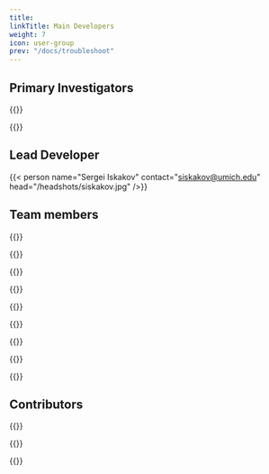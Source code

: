 ```yaml
---
title: 
linkTitle: Main Developers
weight: 7
icon: user-group
prev: "/docs/troubleshoot"
---
```



## Primary Investigators

{{<person name="Emanuel Gull" contact="egull@umich.edu" title="" head="/headshots/egull.jpg" />}}

{{<person name="Dominika Zgid" contact="zgid@umich.edu" title="" head="/headshots/zgid.jpg" />}}

## Lead Developer

{{< person name="Sergei Iskakov" contact="siskakov@umich.edu" head="/headshots/siskakov.jpg" />}}

## Team members

{{<person name="Vibin Abraham" head="/headshots/avibin.jpg" />}}

{{<person name="Jacob Adamski" head="/headshots/adamskij.jpg" />}}

{{<person name="Tianran Chen" head="/headshots/tchen.jpg" />}}

{{<person name="Gaurav Harsha" />}}

{{<person name="Pavel Pokhilko" head="/headshots/pokhilko.jpg" />}}

{{<person name="Munkhorgil Wang" head="/headshots/munkhw.jpg"/>}}

{{<person name="Ming Wen" />}}

{{<person name="Yang Yu" head="/headshots/umyangyu.jpg" />}}

{{<person name="Lei Zhang" head="/headshots/lzphy.jpg" />}}

## Contributors

{{<person name="Jia Li" head="/headshots/jli.jpg" />}}

{{<person name="Chia-Nan Yeh"  head="/headshots/cnyeh.jpg" />}}

{{<person name="Runxue Yu" head="/headshots/runxueyu.jpg" />}}
